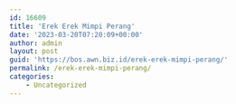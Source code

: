 ```yaml
---
id: 16609
title: 'Erek Erek Mimpi Perang'
date: '2023-03-20T07:20:09+00:00'
author: admin
layout: post
guid: 'https://bos.awn.biz.id/erek-erek-mimpi-perang/'
permalink: /erek-erek-mimpi-perang/
categories:
    - Uncategorized
---
```



